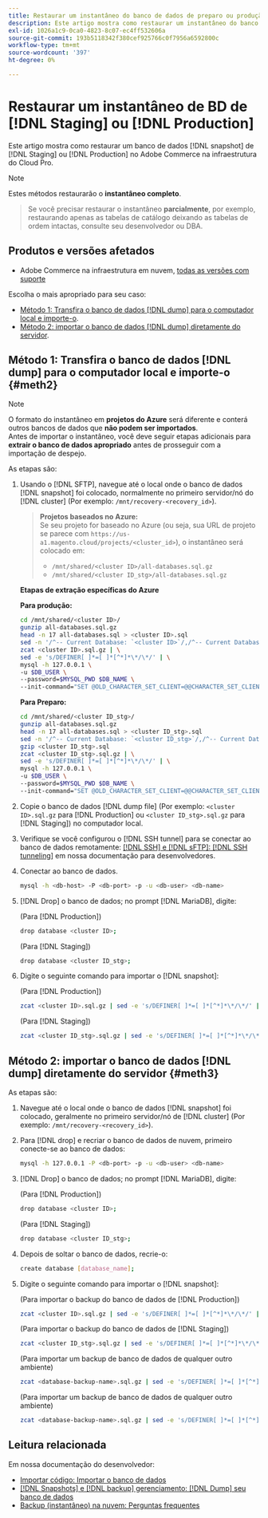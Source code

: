 ```yaml
---
title: Restaurar um instantâneo do banco de dados de preparo ou produção
description: Este artigo mostra como restaurar um instantâneo do banco de dados de Preparo ou Produção na Adobe Commerce na infraestrutura em nuvem.
exl-id: 1026a1c9-0ca0-4823-8c07-ec4ff532606a
source-git-commit: 193b5118342f380cef925766c0f7956a6592800c
workflow-type: tm+mt
source-wordcount: '397'
ht-degree: 0%

---
```


# Restaurar um instantâneo de BD de [!DNL Staging] ou [!DNL Production]

Este artigo mostra como restaurar um banco de dados [!DNL snapshot] de [!DNL Staging] ou [!DNL Production] no Adobe Commerce na infraestrutura do Cloud Pro.


>[!NOTE]
>
>Estes métodos restaurarão o **instantâneo completo**.
>>Se você precisar restaurar o instantâneo **parcialmente**, por exemplo, restaurando apenas as tabelas de catálogo deixando as tabelas de ordem intactas, consulte seu desenvolvedor ou DBA.


## Produtos e versões afetados

* Adobe Commerce na infraestrutura em nuvem, [todas as versões com suporte](https://magento.com/sites/default/files/magento-software-lifecycle-policy.pdf)

Escolha o mais apropriado para seu caso:

* [Método 1: Transfira o banco de dados [!DNL dump] para o computador local e importe-o](#meth2).
* [Método 2: importar o banco de dados [!DNL dump] diretamente do servidor](#meth3).

## Método 1: Transfira o banco de dados [!DNL dump] para o computador local e importe-o {#meth2}


>[!NOTE]
>
> O formato do instantâneo em **projetos do Azure** será diferente e conterá outros bancos de dados que **não podem ser importados**.\
> Antes de importar o instantâneo, você deve seguir etapas adicionais para **extrair o banco de dados apropriado** antes de prosseguir com a importação de despejo.

As etapas são:

1. Usando o [!DNL SFTP], navegue até o local onde o banco de dados [!DNL snapshot] foi colocado, normalmente no primeiro servidor/nó do [!DNL cluster] (Por exemplo: `/mnt/recovery-<recovery_id>`).
   > **Projetos baseados no Azure:**\
   > Se seu projeto for baseado no Azure (ou seja, sua URL de projeto se parece com `https://us-a1.magento.cloud/projects/<cluster_id>`), o instantâneo será colocado em:
   > * `/mnt/shared/<cluster ID>/all-databases.sql.gz`
   > * `/mnt/shared/<cluster ID_stg>/all-databases.sql.gz`

   **Etapas de extração específicas do Azure**

   **Para produção:**

   ```bash
   cd /mnt/shared/<cluster ID>/
   gunzip all-databases.sql.gz 
   head -n 17 all-databases.sql > <cluster ID>.sql 
   sed -n '/^-- Current Database: `<cluster ID>`/,/^-- Current Database: `/p' all-databases.sql >> <cluster ID>.sql gzip <cluster ID>.sql
   zcat <cluster ID>.sql.gz | \
   sed -e 's/DEFINER[ ]*=[ ]*[^*]*\*/\*/' | \
   mysql -h 127.0.0.1 \
   -u $DB_USER \
   --password=$MYSQL_PWD $DB_NAME \
   --init-command="SET @OLD_CHARACTER_SET_CLIENT=@@CHARACTER_SET_CLIENT ;SET @OLD_CHARACTER_SET_RESULTS=@@CHARACTER_SET_RESULTS ;SET @OLD_COLLATION_CONNECTION=@@COLLATION_CONNECTION ;SET NAMES utf8 ;SET @OLD_TIME_ZONE=@@TIME_ZONE ;SET TIME_ZONE='+00:00' ;SET @OLD_UNIQUE_CHECKS=@@UNIQUE_CHECKS, UNIQUE_CHECKS=0 ;SET @OLD_FOREIGN_KEY_CHECKS=@@FOREIGN_KEY_CHECKS, FOREIGN_KEY_CHECKS=0 ;SET @OLD_SQL_MODE=@@SQL_MODE, SQL_MODE='NO_AUTO_VALUE_ON_ZERO' ;SET @OLD_SQL_NOTES=@@SQL_NOTES, SQL_NOTES=0;"
   ```

   **Para Preparo:**

   ```bash
   cd /mnt/shared/<cluster ID_stg>/
   gunzip all-databases.sql.gz 
   head -n 17 all-databases.sql > <cluster ID_stg>.sql
   sed -n '/^-- Current Database: `<cluster ID_stg>`/,/^-- Current Database: `/p' all-databases.sql >> <cluster ID_stg>.sql 
   gzip <cluster ID_stg>.sql  
   zcat <cluster ID_stg>.sql.gz | \
   sed -e 's/DEFINER[ ]*=[ ]*[^*]*\*/\*/' | \
   mysql -h 127.0.0.1 \
   -u $DB_USER \
   --password=$MYSQL_PWD $DB_NAME \
   --init-command="SET @OLD_CHARACTER_SET_CLIENT=@@CHARACTER_SET_CLIENT ;SET @OLD_CHARACTER_SET_RESULTS=@@CHARACTER_SET_RESULTS ;SET @OLD_COLLATION_CONNECTION=@@COLLATION_CONNECTION ;SET NAMES utf8 ;SET @OLD_TIME_ZONE=@@TIME_ZONE ;SET TIME_ZONE='+00:00' ;SET @OLD_UNIQUE_CHECKS=@@UNIQUE_CHECKS, UNIQUE_CHECKS=0 ;SET @OLD_FOREIGN_KEY_CHECKS=@@FOREIGN_KEY_CHECKS, FOREIGN_KEY_CHECKS=0 ;SET @OLD_SQL_MODE=@@SQL_MODE, SQL_MODE='NO_AUTO_VALUE_ON_ZERO' ;SET @OLD_SQL_NOTES=@@SQL_NOTES, SQL_NOTES=0;"
   ```

1. Copie o banco de dados [!DNL dump file] (Por exemplo: `<cluster ID>.sql.gz` para [!DNL Production] ou `<cluster ID_stg>.sql.gz` para [!DNL Staging]) no computador local.
1. Verifique se você configurou o [!DNL SSH tunnel] para se conectar ao banco de dados remotamente: [[!DNL SSH] e [!DNL sFTP]: [!DNL SSH tunneling]](https://experienceleague.adobe.com/en/docs/commerce-cloud-service/user-guide/develop/secure-connections#env-start-tunn) em nossa documentação para desenvolvedores.
1. Conectar ao banco de dados.

   ```bash
   mysql -h <db-host> -P <db-port> -p -u <db-user> <db-name>
   ```

1. [!DNL Drop] o banco de dados; no prompt [!DNL MariaDB], digite:

   (Para [!DNL Production])

   ```bash
   drop database <cluster ID>;
   ```

   (Para [!DNL Staging])

   ```bash
   drop database <cluster ID_stg>;
   ```

1. Digite o seguinte comando para importar o [!DNL snapshot]:

   (Para [!DNL Production])

   ```bash
   zcat <cluster ID>.sql.gz | sed -e 's/DEFINER[ ]*=[ ]*[^*]*\*/\*/' | mysql -h 127.0.0.1 -P <db-port> -p -u   <db-user> <db-name>
   ```

   (Para [!DNL Staging])

   ```bash
   zcat <cluster ID_stg>.sql.gz | sed -e 's/DEFINER[ ]*=[ ]*[^*]*\*/\*/' | mysql -h 127.0.0.1 -P <db-port> -p -u   <db-user> <db-name>
   ```

## Método 2: importar o banco de dados [!DNL dump] diretamente do servidor {#meth3}

As etapas são:

1. Navegue até o local onde o banco de dados [!DNL snapshot] foi colocado, geralmente no primeiro servidor/nó de [!DNL cluster] (Por exemplo: `/mnt/recovery-<recovery_id>`).
1. Para [!DNL drop] e recriar o banco de dados de nuvem, primeiro conecte-se ao banco de dados:

   ```bash
   mysql -h 127.0.0.1 -P <db-port> -p -u <db-user> <db-name>
   ```

1. [!DNL Drop] o banco de dados; no prompt [!DNL MariaDB], digite:

   (Para [!DNL Production])

   ```bash
   drop database <cluster ID>;
   ```

   (Para [!DNL Staging])

   ```bash
   drop database <cluster ID_stg>;
   ```

1. Depois de soltar o banco de dados, recrie-o:

   ```bash
   create database [database_name];
   ```

1. Digite o seguinte comando para importar o [!DNL snapshot]:

   (Para importar o backup do banco de dados de [!DNL Production])

   ```bash
   zcat <cluster ID>.sql.gz | sed -e 's/DEFINER[ ]*=[ ]*[^*]*\*/\*/' | mysql -h 127.0.0.1 -p -u <db-user> <db-name>
   ```

   (Para importar o backup do banco de dados de [!DNL Staging])

   ```bash
   zcat <cluster ID_stg>.sql.gz | sed -e 's/DEFINER[ ]*=[ ]*[^*]*\*/\*/' | mysql -h 127.0.0.1 -p -u <db-user> <db-name>
   ```

   (Para importar um backup de banco de dados de qualquer outro ambiente)

   ```bash
   zcat <database-backup-name>.sql.gz | sed -e 's/DEFINER[ ]*=[ ]*[^*]*\*/\*/' | mysql -h 127.0.0.1 -p -u <db-user> <db-name>
   ```

   (Para importar um backup de banco de dados de qualquer outro ambiente)

   ```bash
   zcat <database-backup-name>.sql.gz | sed -e 's/DEFINER[ ]*=[ ]*[^*]*\*/\*/' | mysql -h 127.0.0.1 -p -u <db-user> <db-name>
   ```

## Leitura relacionada

Em nossa documentação do desenvolvedor:

* [Importar código: Importar o banco de dados](https://experienceleague.adobe.com/en/docs/commerce-cloud-service/user-guide/develop/deploy/staging-production)
* [[!DNL Snapshots] e [!DNL backup] gerenciamento: [!DNL Dump] seu banco de dados](https://experienceleague.adobe.com/en/docs/commerce-cloud-service/user-guide/develop/storage/snapshots)
* [Backup (instantâneo) na nuvem: Perguntas frequentes](https://experienceleague.adobe.com/en/docs/commerce-knowledge-base/kb/faq/backup-snapshot-on-cloud-faq)
